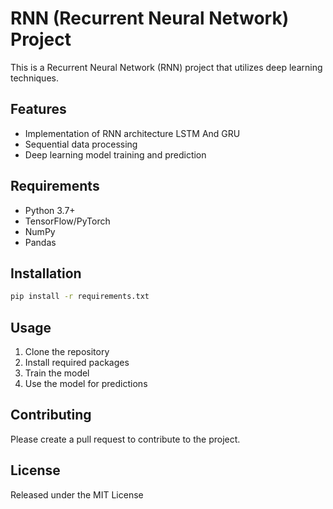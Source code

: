 # RNN (Recurrent Neural Network) Project

This is a Recurrent Neural Network (RNN) project that utilizes deep learning techniques.

## Features
- Implementation of RNN architecture LSTM And GRU
- Sequential data processing
- Deep learning model training and prediction

## Requirements
- Python 3.7+
- TensorFlow/PyTorch
- NumPy
- Pandas

## Installation
```bash
pip install -r requirements.txt
```

## Usage
1. Clone the repository
2. Install required packages
3. Train the model
4. Use the model for predictions

## Contributing
Please create a pull request to contribute to the project.

## License
Released under the MIT License

